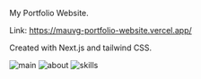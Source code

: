 My Portfolio Website.

Link: https://mauvg-portfolio-website.vercel.app/

Created with Next.js and tailwind CSS.

![main](https://github.com/MauvG/portfolio-website/assets/98029535/28e67d45-af7a-4bb4-99a5-f4491415b3a8)
![about](https://github.com/MauvG/portfolio-website/assets/98029535/4b2dd727-6b82-4fe6-86a1-f579ad0df65c)
![skills](https://github.com/MauvG/portfolio-website/assets/98029535/c43db75e-defa-4b7d-a3ee-8d165e8f6267)
